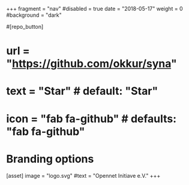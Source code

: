 +++
fragment = "nav"
#disabled = true
date = "2018-05-17"
weight = 0
#background = "dark"

#[repo_button]
# url = "https://github.com/okkur/syna"
#  text = "Star" # default: "Star"
# icon = "fab fa-github" # defaults: "fab fa-github"

# Branding options
[asset]
  image = "logo.svg"
  #text = "Opennet Initiave e.V."
+++
